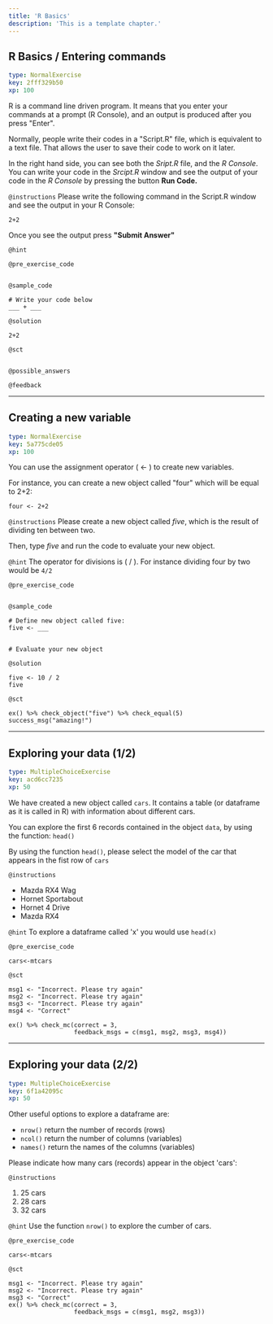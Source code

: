 ```yaml
---
title: 'R Basics'
description: 'This is a template chapter.'
---
```


## R Basics / Entering commands

```yaml
type: NormalExercise
key: 2fff329b50
xp: 100
```

R is a command line driven program. It means that you enter your commands at a prompt (R Console), and an output is produced after you press "Enter".

Normally, people write their codes in a "Script.R" file, which is equivalent to a text file. That allows the user to save their code to work on it later.  

In the right hand side, you can see both the _Sript.R_ file, and the _R Console_. You can write your code in the _Srcipt.R_ window and see the output of your code in the _R Console_ by pressing the button **Run Code.**

`@instructions`
Please write the following command in the Script.R window and see the output in your R Console:

`` 2+2 ``

Once you see the output press **"Submit Answer"**

`@hint`


`@pre_exercise_code`
```{r}

```

`@sample_code`
```{r}
# Write your code below
___ + ___
```

`@solution`
```{r}
2+2
```

`@sct`
```{r}

```

`@possible_answers`


`@feedback`


---

## Creating a new variable

```yaml
type: NormalExercise
key: 5a775cde05
xp: 100
```

You can use the assignment operator ( <- ) to create new variables.

For instance, you can create a new object called "four" which will be equal to 2+2:

`four <- 2+2`

`@instructions`
Please create a new object called _five_, which is the result of dividing ten between two.

Then, type _five_ and run the code to evaluate your new object.

`@hint`
The operator for divisions is ( / ). For instance dividing four by two would be `4/2`

`@pre_exercise_code`
```{r}

```

`@sample_code`
```{r}
# Define new object called five:
five <- ___


# Evaluate your new object
```

`@solution`
```{r}
five <- 10 / 2
five
```

`@sct`
```{r}
ex() %>% check_object("five") %>% check_equal(5)
success_msg("amazing!")
```

---

## Exploring your data (1/2)

```yaml
type: MultipleChoiceExercise
key: acd6cc7235
xp: 50
```

We have created a new object called `cars`. It contains a table (or dataframe as it is called in R) with information about different cars.

You can explore the first 6 records contained in the object `data`, by using the function:
`head()`

By using the function `head()`, please select the model of the car that appears in the fist row of `cars`

`@instructions`
- Mazda RX4 Wag    
- Hornet Sportabout
- Hornet 4 Drive   
- Mazda RX4

`@hint`
To explore a dataframe called 'x' you would use `head(x)`

`@pre_exercise_code`
```{r}
cars<-mtcars
```

`@sct`
```{r}
msg1 <- "Incorrect. Please try again" 
msg2 <- "Incorrect. Please try again"
msg3 <- "Incorrect. Please try again"
msg4 <- "Correct"

ex() %>% check_mc(correct = 3,
                  feedback_msgs = c(msg1, msg2, msg3, msg4))
```

---

## Exploring your data (2/2)

```yaml
type: MultipleChoiceExercise
key: 6f1a42095c
xp: 50
```

Other useful options to explore a dataframe are:

- `nrow()`  return the number of records (rows)
- `ncol()`  return the number of columns (variables)
- `names()` return the names of the columns (variables) 

Please indicate how many cars (records) appear in the object 'cars':

`@instructions`
1. 25 cars
2. 28 cars
3. 32 cars

`@hint`
Use the function `nrow()` to explore the cumber of cars.

`@pre_exercise_code`
```{r}
cars<-mtcars
```

`@sct`
```{r}
msg1 <- "Incorrect. Please try again" 
msg2 <- "Incorrect. Please try again"
msg3 <- "Correct"
ex() %>% check_mc(correct = 3,
                  feedback_msgs = c(msg1, msg2, msg3))
```
